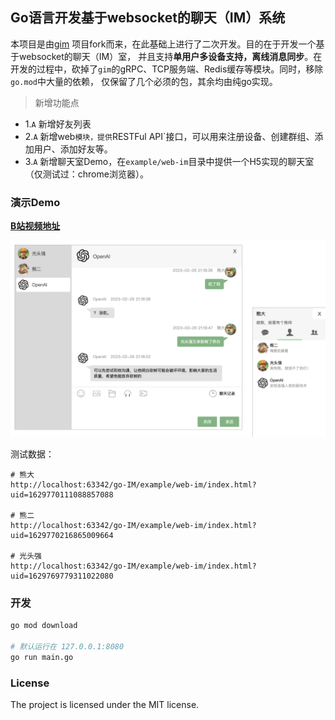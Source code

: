 ## Go语言开发基于websocket的聊天（IM）系统

本项目是由[gim](https://github.com/alberliu/gim) 项目fork而来，在此基础上进行了二次开发。目的在于开发一个基于websocket的聊天（IM）室，
并且支持**单用户多设备支持，离线消息同步**。在开发的过程中，砍掉了`gim`的gRPC、TCP服务端、Redis缓存等模块。同时，移除`go.mod`中大量的依赖，
仅保留了几个必须的包，其余均由纯go实现。

> 新增功能点

- 1.`A` 新增好友列表
- 2.`A` 新增web`模块，提供`RESTFul API`接口，可以用来注册设备、创建群组、添加用户、添加好友等。
- 3.`A` 新增聊天室Demo，在`example/web-im`目录中提供一个H5实现的聊天室（仅测试过：chrome浏览器）。

### 演示Demo

**[B站视频地址](https://www.bilibili.com/video/BV1uZ4y1H7yy)**

![封面](./doc/im/cover-openai.jpg)

测试数据：

```shell
# 熊大
http://localhost:63342/go-IM/example/web-im/index.html?uid=1629770111088857088

# 熊二
http://localhost:63342/go-IM/example/web-im/index.html?uid=1629770216865009664

# 光头强
http://localhost:63342/go-IM/example/web-im/index.html?uid=1629769779311022080
```

### 开发

```sh
go mod download

# 默认运行在 127.0.0.1:8080
go run main.go
```

### License

The project is licensed under the MIT license.
